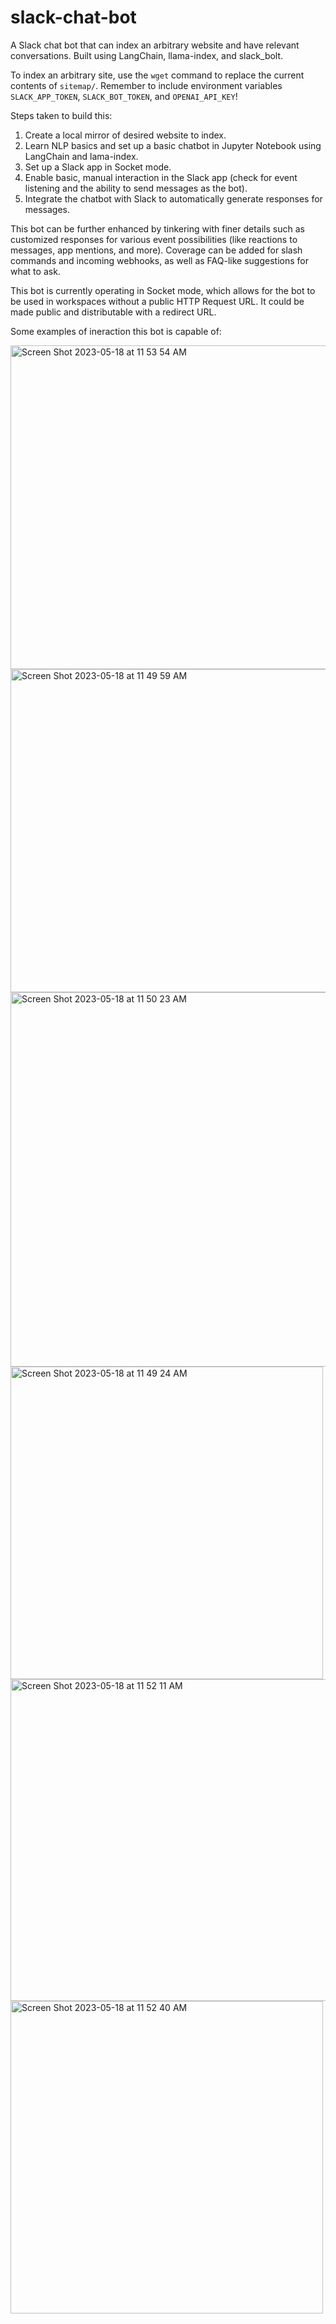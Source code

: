 # slack-chat-bot
A Slack chat bot that can index an arbitrary website and have relevant conversations. Built using LangChain, llama-index, and slack_bolt. 

To index an arbitrary site, use the `wget` command to replace the current contents of `sitemap/`. 
Remember to include environment variables `SLACK_APP_TOKEN`, `SLACK_BOT_TOKEN`, and `OPENAI_API_KEY`! 

Steps taken to build this:
1. Create a local mirror of desired website to index. 
2. Learn NLP basics and set up a basic chatbot in Jupyter Notebook using LangChain and lama-index. 
3. Set up a Slack app in Socket mode. 
4. Enable basic, manual interaction in the Slack app (check for event listening and the ability to send messages as the bot).
5. Integrate the chatbot with Slack to automatically generate responses for messages. 

This bot can be further enhanced by tinkering with finer details such as customized responses for various event possibilities (like reactions to messages, app mentions, and more). Coverage can be added for slash commands and incoming webhooks, as well as FAQ-like suggestions for what to ask. 

This bot is currently operating in Socket mode, which allows for the bot to be used in workspaces without a public HTTP Request URL. It could be made public and distributable with a redirect URL. 

Some examples of ineraction this bot is capable of: 

<img width="518" alt="Screen Shot 2023-05-18 at 11 53 54 AM" src="https://github.com/snpal/slack-chat-bot/assets/31996868/1d404bc4-7f53-47e4-ba77-824d676a4898">

<img width="517" alt="Screen Shot 2023-05-18 at 11 49 59 AM" src="https://github.com/snpal/slack-chat-bot/assets/31996868/1c0d0c9c-b957-4785-8ca7-3cefdb5563b9">

<img width="599" alt="Screen Shot 2023-05-18 at 11 50 23 AM" src="https://github.com/snpal/slack-chat-bot/assets/31996868/9cfdfe7c-433d-4a57-a35d-f507ee16093b">

<img width="500" alt="Screen Shot 2023-05-18 at 11 49 24 AM" src="https://github.com/snpal/slack-chat-bot/assets/31996868/8ccdeb2a-498d-4ab0-badd-3820a92e023b">

<img width="515" alt="Screen Shot 2023-05-18 at 11 52 11 AM" src="https://github.com/snpal/slack-chat-bot/assets/31996868/578a86f8-e66a-4736-bab7-0013efebf958">

<img width="500" alt="Screen Shot 2023-05-18 at 11 52 40 AM" src="https://github.com/snpal/slack-chat-bot/assets/31996868/3d6f6995-7c8a-42e0-9f8a-e373424164ef">
